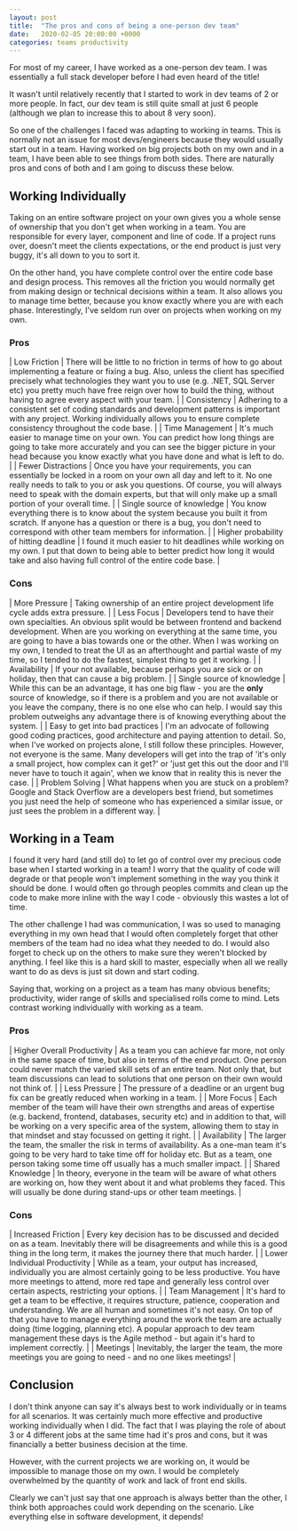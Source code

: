 ```yaml
---
layout: post
title:  "The pros and cons of being a one-person dev team"
date:   2020-02-05 20:00:00 +0000
categories: teams productivity
---
```

For most of my career, I have worked as a one-person dev team. I was essentially a full stack developer before I had even heard of the title!

It wasn't until relatively recently that I started to work in dev teams of 2 or more people. In fact, our dev team is still quite small at just 6 people (although we plan to increase this to about 8 very soon).

So one of the challenges I faced was adapting to working in teams. This is normally not an issue for most devs/engineers because they would usually start out in a team. Having worked on big projects both on my own and in a team, I have been able to see things from both sides. There are naturally pros and cons of both and I am going to discuss these below.

## Working Individually

Taking on an entire software project on your own gives you a whole sense of ownership that you don't get when working in a team. You are responsible for every layer, component and line of code. If a project runs over, doesn't meet the clients expectations, or the end product is just very buggy, it's all down to you to sort it.

On the other hand, you have complete control over the entire code base and design process. This removes all the friction you would normally get from making design or technical decisions within a team. It also allows you to manage time better, because you know exactly where you are with each phase. Interestingly, I've seldom run over on projects when working on my own.

### Pros

| Low Friction | There will be little to no friction in terms of how to go about implementing a feature or fixing a bug. Also, unless the client has specified precisely what technologies they want you to use (e.g. .NET, SQL Server etc) you pretty much have free reign over how to build the thing, without having to agree every aspect with your team. |
| Consistency | Adhering to a consistent set of coding standards and development patterns is important with any project. Working individually allows you to ensure complete consistency throughout the code base. |
| Time Management | It's much easier to manage time on your own. You can predict how long things are going to take more accurately and you can see the bigger picture in your head because you know exactly what you have done and what is left to do. |
| Fewer Distractions | Once you have your requirements, you can essentially be locked in a room on your own all day and left to it. No one really needs to talk to you or ask you questions. Of course, you will always need to speak with the domain experts, but that will only make up a small portion of your overall time. |
| Single source of knowledge | You know everything there is to know about the system because you built it from scratch. If anyone has a question or there is a bug, you don't need to correspond with other team members for information. |
| Higher probability of hitting deadline | I found it much easier to hit deadlines while working on my own. I put that down to being able to better predict how long it would take and also having full control of the entire code base. |

### Cons

| More Pressure | Taking ownership of an entire project development life cycle adds extra pressure. |
| Less Focus | Developers tend to have their own specialties. An obvious split would be between frontend and backend development. When are you working on everything at the same time, you are going to have a bias towards one or the other. When I was working on my own, I tended to treat the UI as an afterthought and partial waste of my time, so I tended to do the fastest, simplest thing to get it working. |
| Availability | If your not available, because perhaps you are sick or on holiday, then that can cause a big problem. |
| Single source of knowledge | While this can be an advantage, it has one big flaw - you are the **only** source of knowledge, so if there is a problem and you are not available or you leave the company, there is no one else who can help. I would say this problem outweighs any advantage there is of knowing everything about the system. |
| Easy to get into bad practices | I'm an advocate of following good coding practices, good architecture and paying attention to detail. So, when I've worked on projects alone, I still follow these principles. However, not everyone is the same. Many developers will get into the trap of 'it's only a small project, how complex can it get?' or 'just get this out the door and I'll never have to touch it again', when we know that in reality this is never the case. |
| Problem Solving | What happens when you are stuck on a problem? Google and Stack Overflow are a developers best friend, but sometimes you just need the help of someone who has experienced a similar issue, or just sees the problem in a different way. |

## Working in a Team

I found it very hard (and still do) to let go of control over my precious code base when I started working in a team! I worry that the quality of code will degrade or that people won't implement something in the way you think it should be done. I would often go through peoples commits and clean up the code to make more inline with the way I code - obviously this wastes a lot of time.

The other challenge I had was communication, I was so used to managing everything in my own head that I would often completely forget that other members of the team had no idea what they needed to do. I would also forget to check up on the others to make sure they weren't blocked by anything. I feel like this is a hard skill to master, especially when all we really want to do as devs is just sit down and start coding.

Saying that, working on a project as a team has many obvious benefits; productivity, wider range of skills and specialised rolls come to mind. Lets contrast working individually with working as a team.

### Pros

| Higher Overall Productivity | As a team you can achieve far more, not only in the same space of time, but also in terms of the end product. One person could never match the varied skill sets of an entire team. Not only that, but team discussions can lead to solutions that one person on their own would not think of. |
| Less Pressure | The pressure of a deadline or an urgent bug fix can be greatly reduced when working in a team. |
| More Focus | Each member of the team will have their own strengths and areas of expertise (e.g. backend, frontend, databases, security etc) and in addition to that, will be working on a very specific area of the system, allowing them to stay in that mindset and stay focussed on getting it right. |
| Availability | The larger the team, the smaller the risk in terms of availability. As a one-man team it's going to be very hard to take time off for holiday etc. But as a team, one person taking some time off usually has a much smaller impact. |
| Shared Knowledge | In theory, everyone in the team will be aware of what others are working on, how they went about it and what problems they faced. This will usually be done during stand-ups or other team meetings. |

### Cons

| Increased Friction | Every key decision has to be discussed and decided on as a team. Inevitably there will be disagreements and while this is a good thing in the long term, it makes the journey there that much harder. |
| Lower Individual Productivity | While as a team, your output has increased, individually you are almost certainly going to be less productive. You have more meetings to attend, more red tape and generally less control over certain aspects, restricting your options. |
| Team Management | It's hard to get a team to be effective, it requires structure, patience, cooperation and understanding. We are all human and sometimes it's not easy. On top of that you have to manage everything around the work the team are actually doing (time logging, planning etc). A popular approach to dev team management these days is the Agile method - but again it's hard to implement correctly. |
| Meetings | Inevitably, the larger the team, the more meetings you are going to need - and no one likes meetings! |

## Conclusion

I don't think anyone can say it's always best to work individually or in teams for all scenarios. It was certainly much more effective and productive working individually when I did. The fact that I was playing the role of about 3 or 4 different jobs at the same time had it's pros and cons, but it was financially a better business decision at the time.

However, with the current projects we are working on, it would be impossible to manage those on my own. I would be completely overwhelmed by the quantity of work and lack of front end skills.

Clearly we can't just say that one approach is always better than the other, I think both approaches could work depending on the scenario. Like everything else in software development, it depends!
